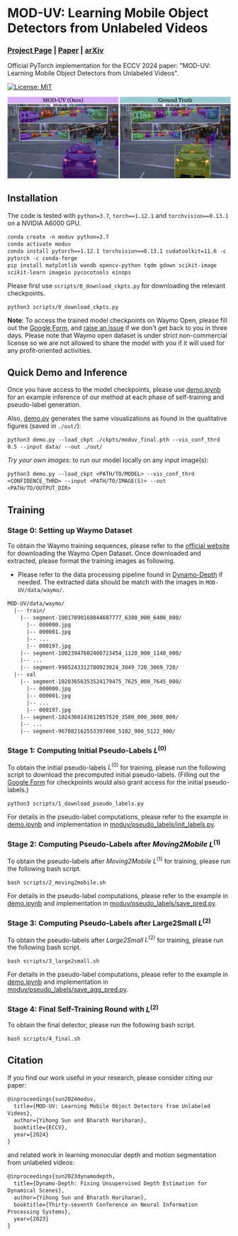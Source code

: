 # MOD-UV: Learning Mobile Object Detectors from Unlabeled Videos
### [Project Page](https://mod-uv.github.io) | [Paper](https://arxiv.org/pdf/2405.14841.pdf) | [arXiv](https://arxiv.org/abs/2405.14841)

Official PyTorch implementation for the ECCV 2024 paper: "MOD-UV: Learning Mobile Object Detectors from Unlabeled Videos".

<a href="#license"><img alt="License: MIT" src="https://img.shields.io/badge/license-MIT-blue.svg"/></a>  

![](assets/teaser.jpg)

## Installation
The code is tested with `python=3.7`, `torch==1.12.1` and `torchvision==0.13.1` on a NVIDIA A6000 GPU.
```
conda create -n moduv python=3.7
conda activate moduv
conda install pytorch==1.12.1 torchvision==0.13.1 cudatoolkit=11.6 -c pytorch -c conda-forge
pip install matplotlib wandb opencv-python tqdm gdown scikit-image scikit-learn imageio pycocotools einops
```

Please first use `scripts/0_download_ckpts.py` for downloading the relevant checkpoints.
```
python3 scripts/0_download_ckpts.py
```
**Note**: To access the trained model checkpoints on Waymo Open, please fill out the [Google Form](https://forms.gle/gy2SpDSegMLDkm2o7), and [raise an issue](https://github.com/YihongSun/MOD-UV/issues/new) if we don't get back to you in three days. Please note that Waymo open dataset is under strict non-commercial license so we are not allowed to share the model with you if it will used for any profit-oriented activities.

## Quick Demo and Inference

Once you have access to the model checkpoints, please use [demo.ipynb](demo.ipynb) for an example inference of our method at each phase of self-training and pseudo-label generation.

Also, [demo.py](demo.py) generates the same visualizations as found in the qualitative figures (saved in `./out/`):
```
python3 demo.py --load_ckpt ./ckpts/moduv_final.pth --vis_conf_thrd 0.5 --input data/ --out ./out/
```

_Try your own images_: to run our model locally on any input image(s):
```
python3 demo.py --load_ckpt <PATH/TO/MODEL> --vis_conf_thrd <CONFIDENCE_THRD> --input <PATH/TO/IMAGE(S)> --out <PATH/TO/OUTPUT_DIR>
```

## Training

### Stage 0: Setting up Waymo Dataset

To obtain the Waymo training sequences, please refer to the [official website](https://waymo.com/open/) for downloading the Waymo Open Dataset.
Once downloaded and extracted, please format the training images as following. 
- Please refer to the data processing pipeline found in [Dynamo-Depth](https://github.com/YihongSun/Dynamo-Depth) if needed. The extracted data should be match with the images in `MOD-UV/data/waymo/`.

```
MOD-UV/data/waymo/
  |-- train/
    |-- segment-10017090168044687777_6380_000_6400_000/
      |-- 000000.jpg
      |-- 000001.jpg
      |-- ...
      |-- 000197.jpg
    |-- segment-10023947602400723454_1120_000_1140_000/
    |-- ...
    |-- segment-9985243312780923024_3049_720_3069_720/
  |-- val
    |-- segment-10203656353524179475_7625_000_7645_000/
      |-- 000000.jpg
      |-- 000001.jpg
      |-- ...
      |-- 000197.jpg
    |-- segment-1024360143612057520_3580_000_3600_000/
    |-- ...
    |-- segment-967082162553397800_5102_900_5122_900/
```

### Stage 1: Computing Initial Pseudo-Labels $L^{(0)}$

To obtain the initial pseudo-labels $L^{(0)}$ for training, please run the following script to download the precomputed initial pseudo-labels. (Filling out the [Google Form](https://forms.gle/gy2SpDSegMLDkm2o7) for checkpoints would also grant access for the initial pseudo-labels.)
```
python3 scripts/1_download_pseudo_labels.py
```
For details in the pseudo-label computations, please refer to the example in [demo.ipynb](demo.ipynb) and implementation in [moduv/pseudo_labels/init_labels.py](moduv/pseudo_labels/init_labels.py).

### Stage 2: Computing Pseudo-Labels after _Moving2Mobile_ $L^{(1)}$

To obtain the pseudo-labels after _Moving2Mobile_ $L^{(1)}$ for training, please run the following bash script.
```
bash scripts/2_moving2mobile.sh
```
For details in the pseudo-label computations, please refer to the example in [demo.ipynb](demo.ipynb) and implementation in [moduv/pseudo_labels/save_pred.py](moduv/pseudo_labels/save_pred.py).

### Stage 3: Computing Pseudo-Labels after Large2Small $L^{(2)}$

To obtain the pseudo-labels after _Large2Small_ $L^{(2)}$ for training, please run the following bash script.
```
bash scripts/3_large2small.sh
```
For details in the pseudo-label computations, please refer to the example in [demo.ipynb](demo.ipynb) and implementation in [moduv/pseudo_labels/save_agg_pred.py](moduv/pseudo_labels/save_agg_pred.py).

### Stage 4: Final Self-Training Round with $L^{(2)}$

To obtain the final detector, please run the following bash script.
```
bash scripts/4_final.sh
```

## Citation
If you find our work useful in your research, please consider citing our paper:
```
@inproceedings{sun2024moduv,
  title={MOD-UV: Learning Mobile Object Detectors from Unlabeled Videos}, 
  author={Yihong Sun and Bharath Hariharan},
  booktitle={ECCV},
  year={2024}
}
```
and related work in learning monocular depth and motion segmentation from unlabeled videos:
```
@inproceedings{sun2023dynamodepth,
  title={Dynamo-Depth: Fixing Unsupervised Depth Estimation for Dynamical Scenes},
  author={Yihong Sun and Bharath Hariharan},
  booktitle={Thirty-seventh Conference on Neural Information Processing Systems},
  year={2023}
}
```
